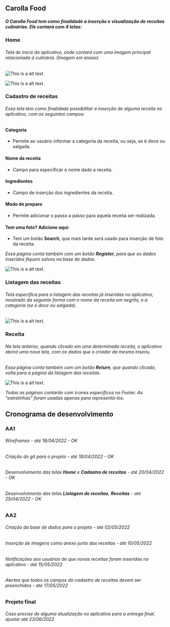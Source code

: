 ## Carolla Food

##### O Carolla Food tem como finalidade a inserção e visualização de receitas culinárias. Ele contará com 4 telas:

### Home

###### Tela de inicio do aplicativo, onde contará com uma imagem principal relacionada á culinária. (Imagem em anexo).

![This is a alt text.](/wireframes/Home.png "Tela home.")

![This is a alt text.](/src/components/Main/receita.webp "Imagem principal.")

### Cadastro de receitas

###### Essa tela tem como finalidade possibilitar a inserção de alguma receita no aplicativo, com os seguintes campos:

#### Categoria

- Permite ao usuário informar a categoria da receita, ou seja, se é doce ou salgada.

#### Nome da receita

- Campo para especificar o nome dado a receita.

#### Ingredientes

- Campo de inserção dos ingredientes da receita.

#### Modo de preparo

- Permite adicionar o passo a passo para aquela receita ser realizada.

#### Tem uma foto? Adicione aqui:

- Tem um botão **Search**, que mais tarde será usado para inserção de foto da receita.

_Essa página conta também com um botão **Register**, para que os dados inseridos fiquem salvos na base de dados._

![This is a alt text.](/wireframes/Register.png "Tela para cadastrar receitas.")

### Listagem das receitas

###### Tela especifica para a listagem das receitas já inseridas no aplicativo, mostrado da seguinte forma com o nome da receita em negrito, e a categoria (se é doce ou salgada).

![This is a alt text.](/wireframes/Listing.png "Tela para listagem das receitas.")

### Receita

###### Na tela anterior, quando clicado em uma determinada receita, o aplicativo abrirá uma nova tela, com os dados que o criador da mesma inseriu.

_Essa página conta também com um botão **Return**, que quando clicado, volta para a página da listagem das receitas._

![This is a alt text.](/wireframes/Recipe.png "Tela da receita.")

_Todas as páginas contarão com ícones especificos no Footer. As "estrelinhas" foram usadas apenas para representá-los._

## Cronograma de desenvolvimento

### AA1

###### Wireframes - até 18/04/2022 - OK

###### Criação do git para o projeto - até 18/04/2022 - OK

###### Desenvolvimento das telas **Home** e **Cadastro de receitas** - até 20/04/2022 - OK

###### Desenvolvimento das telas **Listagem de receitas**, **Receitas** - até 25/04/2022 - OK

### AA2

###### Criação da base de dados para o projeto - até 02/05/2022

###### Inserção de imagens como anexo junto das receitas - até 10/05/2022

###### Notificações aos usuários de que novas receitas foram inseridas no aplicativo - até 15/05/2022

###### Alertas que todos os campos do cadastro de receitas devem ser preenchidos - até 17/05/2022

### Projeto final

###### Caso precise de alguma atualização no aplicativo para a entrega final, ajustar até 23/06/2022
